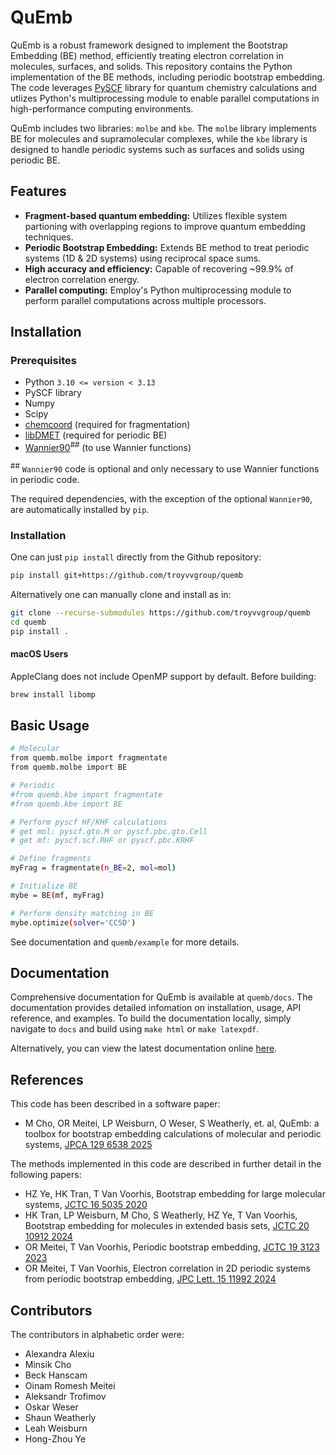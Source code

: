 # QuEmb

QuEmb is a robust framework designed to implement the Bootstrap Embedding (BE) method,
efficiently treating electron correlation in molecules, surfaces, and solids. This repository contains
the Python implementation of the BE methods, including periodic bootstrap embedding.
The code leverages [PySCF](https://github.com/pyscf/pyscf) library for quantum chemistry calculations and utlizes Python's
multiprocessing module to enable parallel computations in high-performance computing environments.

QuEmb includes two libraries: `molbe` and `kbe`.
The `molbe` library implements BE for molecules and supramolecular complexes,
while the `kbe` library is designed to handle periodic systems such as surfaces and solids using periodic BE.


## Features

- **Fragment-based quantum embedding:** Utilizes flexible system partioning with overlapping regions to
improve quantum embedding techniques.
- **Periodic Bootstrap Embedding:** Extends BE method to treat periodic systems (1D & 2D systems)
using reciprocal space sums.
- **High accuracy and efficiency:** Capable of recovering ~99.9% of electron correlation energy.
- **Parallel computing:** Employ's Python multiprocessing module to perform parallel computations across multiple
processors.

## Installation

### Prerequisites

- Python `3.10 <= version < 3.13`
- PySCF library
- Numpy
- Scipy
- [chemcoord](https://chemcoord.readthedocs.io/)  (required for fragmentation)
- [libDMET](https://github.com/gkclab/libdmet_preview) (required for periodic BE)
- [Wannier90](https://github.com/wannier-developers/wannier90)<sup>##</sup> (to use Wannier functions)

<sup>##</sup> `Wannier90` code is optional and only necessary to use Wannier functions in periodic code. </sub>

The required dependencies, with the exception of the optional `Wannier90`,
are automatically installed by `pip`.

### Installation

One can just `pip install` directly from the Github repository:
```bash
pip install git+https://github.com/troyvvgroup/quemb
```

Alternatively one can manually clone and install as in:
```bash
git clone --recurse-submodules https://github.com/troyvvgroup/quemb
cd quemb
pip install .
```
#### macOS Users
AppleClang does not include OpenMP support by default.
Before building:

```bash
brew install libomp
```

## Basic Usage

```bash
# Molecular
from quemb.molbe import fragmentate
from quemb.molbe import BE

# Periodic
#from quemb.kbe import fragmentate
#from quemb.kbe import BE

# Perform pyscf HF/KHF calculations
# get mol: pyscf.gto.M or pyscf.pbc.gto.Cell
# get mf: pyscf.scf.RHF or pyscf.pbc.KRHF

# Define fragments
myFrag = fragmentate(n_BE=2, mol=mol)

# Initialize BE
mybe = BE(mf, myFrag)

# Perform density matching in BE
mybe.optimize(solver='CCSD')
```
See documentation and `quemb/example` for more details.

## Documentation

Comprehensive documentation for QuEmb is available at `quemb/docs`. The documentation provides detailed infomation on installation, usage, API reference, and examples. To build the documentation locally, simply navigate to `docs` and build using `make html` or `make latexpdf`.

Alternatively, you can view the latest documentation online [here](https://vanvoorhisgroup.mit.edu/quemb/).

## References

This code has been described in a software paper: 
- M Cho, OR Meitei, LP Weisburn, O Weser, S Weatherly, et. al, QuEmb: a toolbox for bootstrap embedding calculations of molecular and periodic systems, [JPCA 129 6538 2025](https://doi.org/10.1021/acs.jpca.5c02983)

The methods implemented in this code are described in further detail in the following papers:
- HZ Ye, HK Tran, T Van Voorhis, Bootstrap embedding for large molecular systems, [JCTC 16 5035 2020](https://doi.org/10.1021/acs.jctc.0c00438)
- HK Tran, LP Weisburn, M Cho, S Weatherly, HZ Ye, T Van Voorhis, Bootstrap embedding for molecules in extended basis sets, [JCTC 20 10912 2024](https://doi.org/10.1021/acs.jctc.4c01267)
- OR Meitei, T Van Voorhis, Periodic bootstrap embedding, [JCTC 19 3123 2023](https://doi.org/10.1021/acs.jctc.3c00069)
- OR Meitei, T Van Voorhis, Electron correlation in 2D periodic systems from periodic bootstrap embedding, [JPC Lett. 15 11992 2024](https://doi.org/10.1021/acs.jpclett.4c02686)


## Contributors

The contributors in alphabetic order were:
- Alexandra Alexiu
- Minsik Cho
- Beck Hanscam
- Oinam Romesh Meitei
- Aleksandr Trofimov
- Oskar Weser
- Shaun Weatherly
- Leah Weisburn
- Hong-Zhou Ye
